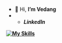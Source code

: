 - 👋 Hi, <b>I’m Vedang<b>
- <ul>
     <li><i class="fab fa-linkedin">LinkedIn</i>
 </li>
</ul>

[![My Skills](https://skillicons.dev/icons?i=js,html,css,wasm)](https://skillicons.dev)
<!---
vedaaanggshetty/vedaaanggshetty is a ✨ special ✨ repository because its `README.md` (this file) appears on your GitHub profile.
You can click the Preview link to take a look at your changes.
--->
